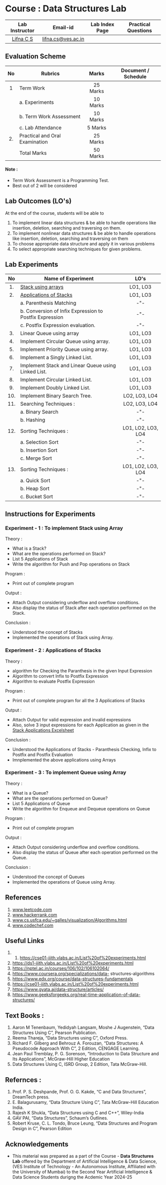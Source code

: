 # Course : Data Structures Lab
| Lab Instructor | Email-id | Lab Index Page | Practical Questions |
| :-------------:| :--------: | :--------------: | :-------------------: | 
| [Lifna C S](https://www.linkedin.com/in/lifna-c-s-94015678/) | lifna.cs@ves.ac.in |  |  |

## Evaluation Scheme 

| No | Rubrics | Marks | Document / Schedule |
| :--: | ------------------ | :----: |:----------: |
| 1 | Term Work | 25 Marks | |
| | a. Experiments | 10 Marks | |
| | b. Term Work Assessment | 10 Marks | |
| | c. Lab Attendance | 5 Marks | |
| 2. | Practical and Oral Examination | 25 Marks | |
|   | Total Marks | 50 Marks | |

#### Note :  
- Term Work Assessment is a Programming Test.
- Best out of 2 will be considered

## Lab Outcomes (LO's)
At the end of the course, students will be able to
1. To implement linear data structures & be able to handle operations like insertion, deletion, searching and traversing on them. 
2. To implement nonlinear data structures & be able to handle operations like insertion, deletion, searching and traversing on them
3. To choose appropriate data structure and apply it in various problems 
4. To select appropriate searching techniques for given problems. 

## Lab Experiments
| No | Name of Experiment | LO's |
| :--: | ------------------ | :----: |
| 1. | [Stack using arrays](https://github.com/LifnaJos/DataStructures/blob/main/Data%20Structures%20Lab%20Instructions.md#experiment----1--to-implement-stack-using-array) | LO1, LO3 |
| 2. | [Applications of Stacks](https://github.com/LifnaJos/DataStructures/blob/main/Data%20Structures%20Lab%20Instructions.md#experiment----2--applications-of-stacks) | LO1, LO3 |
|  | a. Parenthesis Matching | -"- |
|  | b. Conversion of Infix Expression to Postfix Expression | -"- |
|  | c. Postfix Expression evaluation. | -"-  |
| 3. | Linear Queue using array | LO1, LO3 |
| 4. | Implement Circular Queue using array. | LO1, LO3 |
| 5. | Implement Priority Queue using array. | LO1, LO3 |
| 6. | Implement a Singly Linked List. | LO1, LO3 |
| 7. | Implement Stack and Linear Queue using Linked List. | LO1, LO3 |
| 8. | Implement Circular Linked List. | LO1, LO3 |
| 9. | Implement Doubly Linked List. | LO1, LO3  |
| 10. | Implement Binary Search Tree. | LO2, LO3, LO4 |
| 11. | Searching Techniques : | LO2, LO3, LO4 |
| | a. Binary Search | -"-  | 
| | b. Hashing | -"-  |
| 12. | Sorting Techniques : | LO1, LO2, LO3, LO4 |
| | a. Selection Sort | -"-  | 
| | b. Insertion Sort |  -"- |
| | c. Merge Sort | -"-  |
| 13. | Sorting Techniques :  | LO1, LO2, LO3, LO4 |
| | a. Quick Sort | -"-  |
| | b. Heap Sort |  -"- | 
| | c. Bucket Sort |  -"- |

## Instructions for Experiments
### Experiment  - 1 : To implement Stack using Array

Theory :
- What is a Stack? 
- What are the operations performed on Stack?
- List 5 Applications of Stack
- Write the algorithm for Push and Pop operations on Stack

Program :
- Print out of complete program

Output :
- Attach Output considering underflow and overflow conditions. 
- Also display the status of Stack after each operation performed on the Stack.

Conclusion :
- Understood the concept of Stacks
- Implemented the operations of Stack using Array.

### Experiment  - 2 : Applications of Stacks

Theory :
- algorithm for Checking the Paranthesis in the given Input Expression
- Algorithm to convert Infix to Postfix Expression
- Algorithm to evaluate Postfix Expression

Program :
- Print out of complete program for all the 3 Applications of Stacks

Output :
- Attach Output for valid expression and invalid expressions
- Also, solve 3 input expressions for each Application as given in the [Stack Applications Excelsheet](https://docs.google.com/spreadsheets/d/14IGNTzZjrYl8dy9UEd3wlLPOO3EA-_8_aZBgB-TEgOk/edit?usp=sharing)

Conclusion :
- Understood the Applications of Stacks - Paranthesis Checking, Infix to Postfix and Postfix Evaluation
- Imnplemented the above applications using Arrays

### Experiment  - 3 : To implement Queue using Array

Theory :
- What is a Queue? 
- What are the operations performed on Queue?
- List 5 Applications of Queue
- Write the algorithm for Enqueue and Dequeue operations on Queue

Program :
- Print out of complete program

Output :
- Attach Output considering underflow and overflow conditions. 
- Also display the status of Queue after each operation performed on the Queue.

Conclusion :
- Understood the concept of Queues
- Implemented the operations of Queue using Array.

## References
1. www.leetcode.com
2. www.hackerrank.com
3. www.cs.usfca.edu/~galles/visualization/Algorithms.html
4. www.codechef.com

## Useful Links
1. 1. https://cse01-iiith.vlabs.ac.in/List%20of%20experiments.html
2. https://ds1-iiith.vlabs.ac.in/List%20of%20experiments.html
3. https://nptel.ac.in/courses/106/102/106102064/
4. https://www.coursera.org/specializations/data- structures-algorithms
5. https://www.edx.org/course/data-structures-fundamentals
6. https://cse01-iiith.vlabs.ac.in/List%20of%20experiments.html
7. https://www.gyata.ai/data-structure/articles/
8. https://www.geeksforgeeks.org/real-time-application-of-data-structures/
 
## Text Books :
1. Aaron M Tenenbaum, Yedidyah Langsam, Moshe J Augenstein, “Data Structures Using C”, Pearson Publication.
2. Reema Thareja, “Data Structures using C”, Oxford Press.
3. Richard F. Gilberg and Behrouz A. Forouzan, “Data Structures: A Pseudocode Approach With C”, 2  Edition, CENGAGE Learning.
4. Jean Paul Tremblay, P. G. Sorenson, “Introduction to Data Structure and Its Applications”, McGraw-Hill Higher Education
5. Data Structures Using C, ISRD Group, 2  Edition, Tata McGraw-Hill.
   
## Refernces :
1. Prof. P. S. Deshpande, Prof. O. G. Kakde, “C and Data Structures”, DreamTech press.
2. E. Balagurusamy, “Data Structure Using C”, Tata McGraw-Hill Education India.
3. Rajesh K Shukla, “Data Structures using C and C++”, Wiley-India
4. GAV PAI, “Data Structures”, Schaum’s Outlines.
5. Robert Kruse, C. L. Tondo, Bruce Leung, “Data Structures and Program Design in C”, Pearson Edition
   
## Acknowledgements
* This material was prepared as a part of the Course - **Data Structures Lab** offered by the  Department of Artificial Intelligence & Data Science, (VES Institute of Technology - An Autonomous Institute, Affiliated with the University of Mumbai) to the Second Year Artificial Intelligence & Data Science Students durigng the Acdemic Year 2024-25
